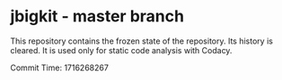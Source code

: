 # jbigkit - master branch

This repository contains the frozen state of the repository.
Its history is cleared. It is used only for static code
analysis with Codacy.

Commit Time: 1716268267